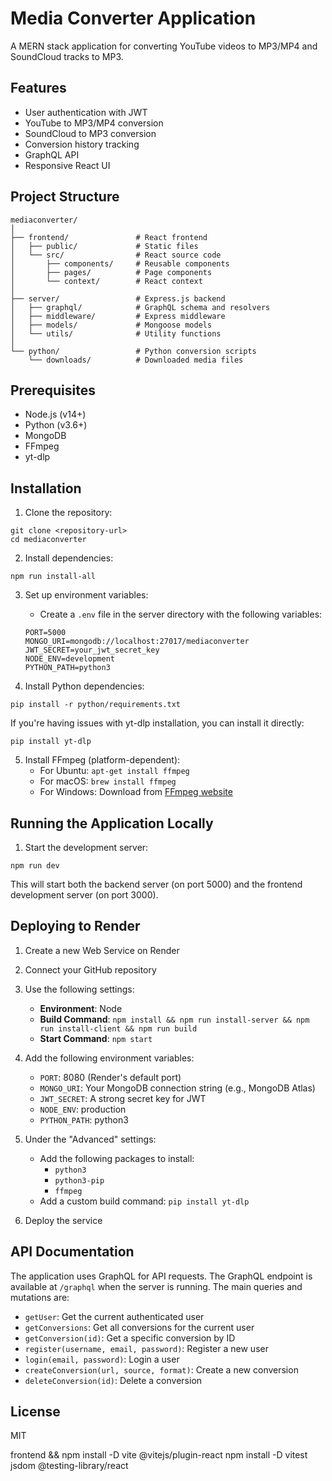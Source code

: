 # Media Converter Application

A MERN stack application for converting YouTube videos to MP3/MP4 and SoundCloud tracks to MP3.

## Features

- User authentication with JWT
- YouTube to MP3/MP4 conversion
- SoundCloud to MP3 conversion
- Conversion history tracking
- GraphQL API
- Responsive React UI

## Project Structure

```
mediaconverter/
│
├── frontend/               # React frontend
│   ├── public/             # Static files
│   └── src/                # React source code
│       ├── components/     # Reusable components
│       ├── pages/          # Page components
│       └── context/        # React context
│
├── server/                 # Express.js backend
│   ├── graphql/            # GraphQL schema and resolvers
│   ├── middleware/         # Express middleware
│   ├── models/             # Mongoose models
│   └── utils/              # Utility functions
│
└── python/                 # Python conversion scripts
    └── downloads/          # Downloaded media files
```

## Prerequisites

- Node.js (v14+)
- Python (v3.6+)
- MongoDB
- FFmpeg
- yt-dlp

## Installation

1. Clone the repository:
```
git clone <repository-url>
cd mediaconverter
```

2. Install dependencies:
```
npm run install-all
```

3. Set up environment variables:
   - Create a `.env` file in the server directory with the following variables:
   ```
   PORT=5000
   MONGO_URI=mongodb://localhost:27017/mediaconverter
   JWT_SECRET=your_jwt_secret_key
   NODE_ENV=development
   PYTHON_PATH=python3
   ```

4. Install Python dependencies:
```
pip install -r python/requirements.txt
```

If you're having issues with yt-dlp installation, you can install it directly:
```
pip install yt-dlp
```

5. Install FFmpeg (platform-dependent):
   - For Ubuntu: `apt-get install ffmpeg`
   - For macOS: `brew install ffmpeg`
   - For Windows: Download from [FFmpeg website](https://ffmpeg.org/download.html)

## Running the Application Locally

1. Start the development server:
```
npm run dev
```

This will start both the backend server (on port 5000) and the frontend development server (on port 3000).

## Deploying to Render

1. Create a new Web Service on Render
2. Connect your GitHub repository
3. Use the following settings:
   - **Environment**: Node
   - **Build Command**: `npm install && npm run install-server && npm run install-client && npm run build`
   - **Start Command**: `npm start`

4. Add the following environment variables:
   - `PORT`: 8080 (Render's default port)
   - `MONGO_URI`: Your MongoDB connection string (e.g., MongoDB Atlas)
   - `JWT_SECRET`: A strong secret key for JWT
   - `NODE_ENV`: production
   - `PYTHON_PATH`: python3

5. Under the "Advanced" settings:
   - Add the following packages to install:
     - `python3`
     - `python3-pip`
     - `ffmpeg`
   - Add a custom build command: `pip install yt-dlp`

6. Deploy the service

## API Documentation

The application uses GraphQL for API requests. The GraphQL endpoint is available at `/graphql` when the server is running. The main queries and mutations are:

- `getUser`: Get the current authenticated user
- `getConversions`: Get all conversions for the current user
- `getConversion(id)`: Get a specific conversion by ID
- `register(username, email, password)`: Register a new user
- `login(email, password)`: Login a user
- `createConversion(url, source, format)`: Create a new conversion
- `deleteConversion(id)`: Delete a conversion

## License

MIT

frontend && npm install -D vite @vitejs/plugin-react
npm install -D vitest jsdom @testing-library/react